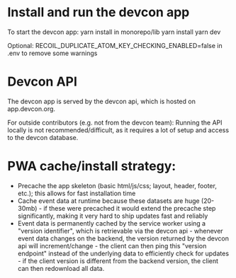 # Install and run the devcon app

To start the devcon app:
yarn install in monorepo/lib
yarn install
yarn dev

Optional:
RECOIL_DUPLICATE_ATOM_KEY_CHECKING_ENABLED=false in .env to remove some warnings

# Devcon API

The devcon app is served by the devcon api, which is hosted on app.devcon.org.

For outside contributors (e.g. not from the devcon team): Running the API locally is not recommended/difficult, as it requires a lot of setup and access to the devcon database.

# PWA cache/install strategy:

- Precache the app skeleton (basic html/js/css; layout, header, footer, etc.); this allows for fast installation time
- Cache event data at runtime because these datasets are huge (20-30mb) - if these were precached it would extend the precache step significantly, making it very hard to ship updates fast and reliably
- Event data is permanently cached by the service worker using a "version identifier", which is retrievable via the devcon api - whenever event data changes on the backend, the version returned by the devcon api will increment/change - the client can then ping this "version endpoint" instead of the underlying data to efficiently check for updates - if the client version is different from the backend version, the client can then redownload all data.
